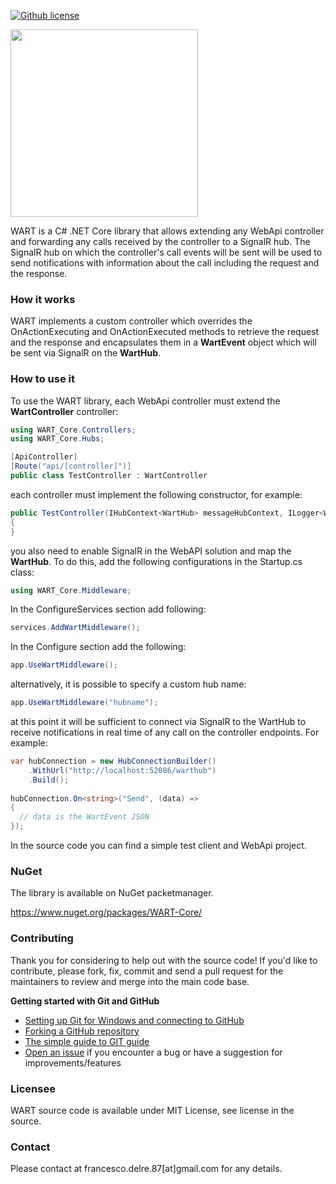 [![Github license](mit.svg)](https://github.com/engineering87/WART/blob/develop/LICENSE)

<img src="https://github.com/engineering87/WART/blob/master/wart_logo.jpg" width="300">

WART is a C# .NET Core library that allows extending any WebApi controller and forwarding any calls received by the controller to a SignalR hub.
The SignalR hub on which the controller's call events will be sent will be used to send notifications with information about the call including the request and the response.

### How it works
WART implements a custom controller which overrides the OnActionExecuting and OnActionExecuted methods to retrieve the request and the response and encapsulates them in a **WartEvent** object which will be sent via SignalR on the **WartHub**.

### How to use it

To use the WART library, each WebApi controller must extend the **WartController** controller:

```csharp
using WART_Core.Controllers;
using WART_Core.Hubs;

[ApiController]
[Route("api/[controller]")]
public class TestController : WartController
```

each controller must implement the following constructor, for example:

```csharp
public TestController(IHubContext<WartHub> messageHubContext, ILogger<WartController> logger) : base(messageHubContext, logger)
{
}
```

you also need to enable SignalR in the WebAPI solution and map the **WartHub**.
To do this, add the following configurations in the Startup.cs class:

```csharp
using WART_Core.Middleware;
```

In the ConfigureServices section add following:

```csharp
services.AddWartMiddleware();
```

In the Configure section add the following:

```csharp
app.UseWartMiddleware();
```

alternatively, it is possible to specify a custom hub name:

```csharp
app.UseWartMiddleware("hubname");
```

at this point it will be sufficient to connect via SignalR to the WartHub to receive notifications in real time of any call on the controller endpoints. 
For example:

```csharp
var hubConnection = new HubConnectionBuilder()
    .WithUrl("http://localhost:52086/warthub")
    .Build();
    
hubConnection.On<string>("Send", (data) =>
{
  // data is the WartEvent JSON
});
```

In the source code you can find a simple test client and WebApi project.

### NuGet

The library is available on NuGet packetmanager.

https://www.nuget.org/packages/WART-Core/

### Contributing
Thank you for considering to help out with the source code!
If you'd like to contribute, please fork, fix, commit and send a pull request for the maintainers to review and merge into the main code base.

**Getting started with Git and GitHub**

 * [Setting up Git for Windows and connecting to GitHub](http://help.github.com/win-set-up-git/)
 * [Forking a GitHub repository](http://help.github.com/fork-a-repo/)
 * [The simple guide to GIT guide](http://rogerdudler.github.com/git-guide/)
 * [Open an issue](https://github.com/engineering87/WART/issues) if you encounter a bug or have a suggestion for improvements/features

### Licensee
WART source code is available under MIT License, see license in the source.

### Contact
Please contact at francesco.delre.87[at]gmail.com for any details.
